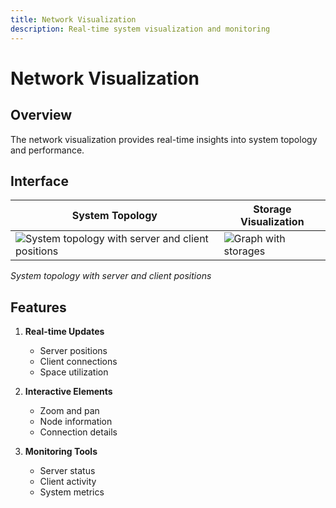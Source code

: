```yaml
---
title: Network Visualization
description: Real-time system visualization and monitoring
---
```


# Network Visualization

## Overview

The network visualization provides real-time insights into system topology and performance.

## Interface

| System Topology | Storage Visualization |
|----------------|----------------------|
| ![System topology with server and client positions](/topology.png) | ![Graph with storages](/storage.png) |
*System topology with server and client positions*

## Features

1. **Real-time Updates**
   - Server positions
   - Client connections
   - Space utilization

2. **Interactive Elements**
   - Zoom and pan
   - Node information
   - Connection details

3. **Monitoring Tools**
   - Server status
   - Client activity
   - System metrics 